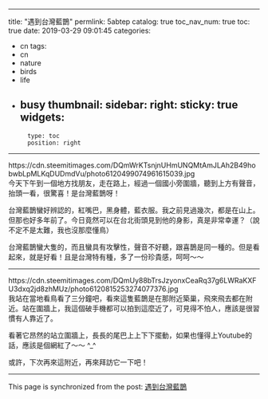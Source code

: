 
---
title: "遇到台灣藍鵲"
permlink: 5abtep
catalog: true
toc_nav_num: true
toc: true
date: 2019-03-29 09:01:45
categories:
- cn
tags:
- cn
- nature
- birds
- life
- busy
thumbnail: 
sidebar:
    right:
        sticky: true
widgets:
    -
        type: toc
        position: right
---


<div class='pull-left'>https://cdn.steemitimages.com/DQmWrKTsnjnUHmUNQMtAmJLAh2B49hobwbLpMLKqDUDmdVu/photo6120499074961615039.jpg</div>

<d>
今天下午到一個地方找朋友，走在路上，經過一個國小旁圍牆，聽到上方有聲音，抬頭一看，很驚喜！是台灣藍鵲呀！

台灣藍鵲蠻好辨認的，紅嘴巴，黑身體，藍衣服。我之前見過幾次，都是在山上。但那也好多年前了。今日竟然可以在台北街頭見到他的身影，真是非常幸運？（說不定不是太難，我也沒那麼懂鳥）

台灣藍鵲蠻大隻的，而且蠻具有攻擊性，聲音不好聽，跟喜鵲是同一種的。但是看起來，就是好看！且是台灣特有種，多了一份珍貴感，呵呵～～

*****

<div class='pull-right'>https://cdn.steemitimages.com/DQmUy88bTrsJzyonxCeaRq37g6LWRaKXFU3dxq2jd8zhMUz/photo6120815253274077376.jpg</div>

<d>
我站在當地看鳥看了三分鐘吧，看來這隻藍鵲是在那附近築巢，飛來飛去都在附近。站在圍牆上，我這個破手機都可以拍到這麼近了，可見得不怕人，應該是很習慣有人靠近了。

看著它昂然的站立圍牆上，長長的尾巴上上下下擺動，如果也懂得上Youtube的話，應該是個網紅了～～ ^_^

或許，下次再來這附近，再來拜訪它一下吧！




- - -

This page is synchronized from the post: [遇到台灣藍鵲](https://steemit.com/@deanliu/5abtep)
